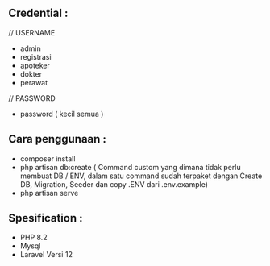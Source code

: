 ## Credential :
// USERNAME
- admin
- registrasi
- apoteker
- dokter
- perawat

// PASSWORD 
- password ( kecil semua )

## Cara penggunaan :

- composer install 
- php artisan db:create ( Command custom yang dimana tidak perlu membuat DB / ENV, dalam satu command sudah terpaket dengan Create DB, Migration, Seeder dan copy .ENV dari .env.example)
- php artisan serve

## Spesification :
- PHP 8.2
- Mysql
- Laravel Versi 12
